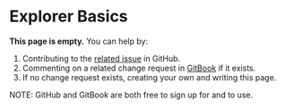 # Explorer Basics

**This page is empty.** You can help by:

1. Contributing to the [related issue](https://github.com/TeleportXYZ/TRIP-Guides/issues/4) in GitHub.
2. Commenting on a related change request in [GitBook](https://app.gitbook.com/invite/0WSd8UiSeH2xhfJrSbUr/YFiygcuBiy7oN3WJyDRs) if it exists.
3. If no change request exists, creating your own and writing this page.

NOTE: GitHub and GitBook are both free to sign up for and to use.
